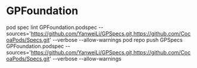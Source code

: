 # GPFoundation

pod spec lint GPFoundation.podspec --sources='https://github.com/YanweiLi/GPSpecs.git,https://github.com/CocoaPods/Specs.git' --verbose --allow-warnings
pod repo push GPSpecs GPFoundation.podspec  --sources='https://github.com/YanweiLi/GPSpecs.git,https://github.com/CocoaPods/Specs.git' --verbose  --allow-warnings


